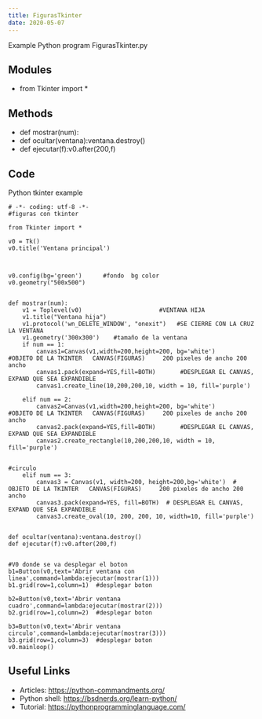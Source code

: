 ```yaml
---
title: FigurasTkinter
date: 2020-05-07
---
```

Example Python program FigurasTkinter.py

## Modules

* from Tkinter import *

## Methods

* def mostrar(num):
* def ocultar(ventana):ventana.destroy()
* def ejecutar(f):v0.after(200,f)

## Code

Python tkinter example

    # -*- coding: utf-8 -*-
    #figuras con tkinter
    
    from Tkinter import *
    
    v0 = Tk()
    v0.title('Ventana principal')
    
    
    
    v0.config(bg='green')      #fondo  bg color
    v0.geometry("500x500")
    
    
    def mostrar(num):
        v1 = Toplevel(v0)                      #VENTANA HIJA
        v1.title("Ventana hija")
        v1.protocol('wn_DELETE_WINDOW', "onexit")   #SE CIERRE CON LA CRUZ LA VENTANA
        v1.geometry('300x300')    #tamaño de la ventana
        if num == 1:
            canvas1=Canvas(v1,width=200,height=200, bg='white')     #OBJETO DE LA TKINTER   CANVAS(FIGURAS)     200 pixeles de ancho 200 ancho
            canvas1.pack(expand=YES,fill=BOTH)       #DESPLEGAR EL CANVAS, EXPAND QUE SEA EXPANDIBLE
            canvas1.create_line(10,200,200,10, width = 10, fill='purple')
    
        elif num == 2:
            canvas2=Canvas(v1,width=200,height=200, bg='white')     #OBJETO DE LA TKINTER   CANVAS(FIGURAS)     200 pixeles de ancho 200 ancho
            canvas2.pack(expand=YES,fill=BOTH)       #DESPLEGAR EL CANVAS, EXPAND QUE SEA EXPANDIBLE
            canvas2.create_rectangle(10,200,200,10, width = 10, fill='purple')
    
    
    #circulo
        elif num == 3:
            canvas3 = Canvas(v1, width=200, height=200,bg='white')  # OBJETO DE LA TKINTER   CANVAS(FIGURAS)     200 pixeles de ancho 200 ancho
            canvas3.pack(expand=YES, fill=BOTH)  # DESPLEGAR EL CANVAS, EXPAND QUE SEA EXPANDIBLE
            canvas3.create_oval(10, 200, 200, 10, width=10, fill='purple')
    
    
    def ocultar(ventana):ventana.destroy()
    def ejecutar(f):v0.after(200,f)
    
    
    #V0 donde se va desplegar el boton
    b1=Button(v0,text='Abrir ventana con linea',command=lambda:ejecutar(mostrar(1)))
    b1.grid(row=1,column=1)  #desplegar boton
    
    b2=Button(v0,text='Abrir ventana cuadro',command=lambda:ejecutar(mostrar(2)))
    b2.grid(row=1,column=2)  #desplegar boton
    
    b3=Button(v0,text='Abrir ventana circulo',command=lambda:ejecutar(mostrar(3)))
    b3.grid(row=1,column=3)  #desplegar boton
    v0.mainloop()

## Useful Links

- Articles: https://python-commandments.org/
- Python shell: https://bsdnerds.org/learn-python/
- Tutorial: https://pythonprogramminglanguage.com/
